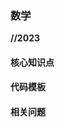 ### 数学

**//2023**

#### 核心知识点
> 
> 

#### 代码模板 


#### 相关问题
 

[//]: # 
   [Q34]: <https://leetcode.cn/problems/find-first-and-last-position-of-element-in-sorted-array/description/>
